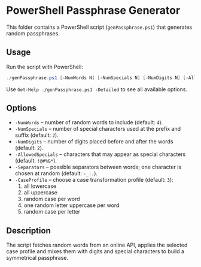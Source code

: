 # PowerShell Passphrase Generator

This folder contains a PowerShell script (`genPassphrase.ps1`) that generates random passphrases.

## Usage

Run the script with PowerShell:

```powershell
./genPassphrase.ps1 [-NumWords N] [-NumSpecials N] [-NumDigits N] [-AllowedSpecials SET] [-Separators SET] [-CaseProfile N]
```

Use `Get-Help ./genPassphrase.ps1 -Detailed` to see all available options.

## Options

- `-NumWords` – number of random words to include (default: `4`).
- `-NumSpecials` – number of special characters used at the prefix and suffix (default: `2`).
- `-NumDigits` – number of digits placed before and after the words (default: `2`).
- `-AllowedSpecials` – characters that may appear as special characters (default: `!@#%&*`).
- `-Separators` – possible separators between words; one character is chosen at random (default: `-_:.`).
- `-CaseProfile` – choose a case transformation profile (default: `3`):
  1. all lowercase
  2. all uppercase
  3. random case per word
  4. one random letter uppercase per word
  5. random case per letter

## Description

The script fetches random words from an online API, applies the selected case profile and mixes them with digits and special characters to build a symmetrical passphrase.
